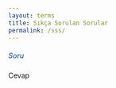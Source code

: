 ```yaml
---
layout: terms
title: Sıkça Sorulan Sorular
permalink: /sss/
---
```


##### <span style="color: #2a60ba;font-weight: 500;"> Soru </span>

Cevap